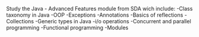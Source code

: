 Study the Java - Advanced Features module from SDA wich include:
-Class taxonomy in Java
-OOP
-Exceptions
-Annotations
-Basics of reflections
-Collections
-Generic types in Java
-i/o operations
-Concurrent and parallel programming
-Functional programming
-Modules
